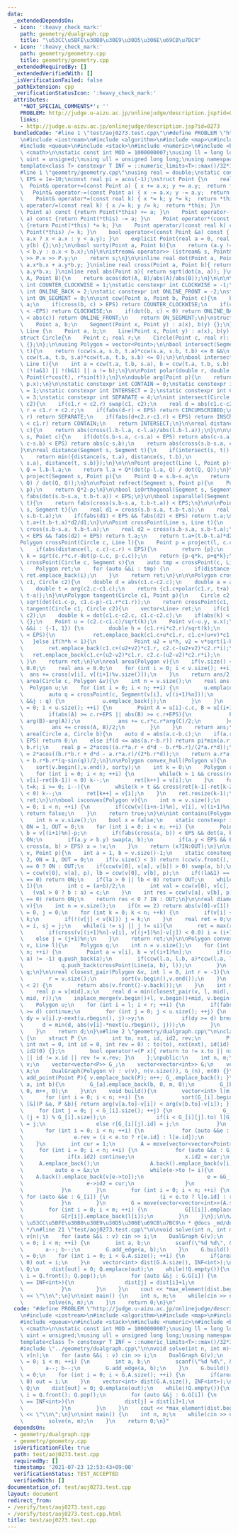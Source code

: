 ```yaml
---
data:
  _extendedDependsOn:
  - icon: ':heavy_check_mark:'
    path: geometry/dualgraph.cpp
    title: "\u53CC\u5BFE\u30B0\u30E9\u30D5\u306E\u69CB\u7BC9"
  - icon: ':heavy_check_mark:'
    path: geometry/geometry.cpp
    title: geometry/geometry.cpp
  _extendedRequiredBy: []
  _extendedVerifiedWith: []
  _isVerificationFailed: false
  _pathExtension: cpp
  _verificationStatusIcon: ':heavy_check_mark:'
  attributes:
    '*NOT_SPECIAL_COMMENTS*': ''
    PROBLEM: http://judge.u-aizu.ac.jp/onlinejudge/description.jsp?id=0273
    links:
    - http://judge.u-aizu.ac.jp/onlinejudge/description.jsp?id=0273
  bundledCode: "#line 1 \"test/aoj0273.test.cpp\"\n#define PROBLEM \"http://judge.u-aizu.ac.jp/onlinejudge/description.jsp?id=0273\"\
    \n#include <iostream>\n#include <algorithm>\n#include <map>\n#include <set>\n\
    #include <queue>\n#include <stack>\n#include <numeric>\n#include <bitset>\n#include\
    \ <cmath>\n\nstatic const int MOD = 1000000007;\nusing ll = long long;\nusing\
    \ uint = unsigned;\nusing ull = unsigned long long;\nusing namespace std;\n\n\
    template<class T> constexpr T INF = ::numeric_limits<T>::max()/32*15+208;\n\n\
    #line 1 \"geometry/geometry.cpp\"\nusing real = double;\nstatic constexpr real\
    \ EPS = 1e-10;\nconst real pi = acos(-1);\nstruct Point {\n    real x, y;\n  \
    \  Point& operator+=(const Point a) { x += a.x; y += a.y;  return *this; }\n \
    \   Point& operator-=(const Point a) { x -= a.x; y -= a.y;  return *this; }\n\
    \    Point& operator*=(const real k) { x *= k; y *= k;  return *this; }\n    Point&\
    \ operator/=(const real k) { x /= k; y /= k;  return *this; }\n    Point operator+(const\
    \ Point a) const {return Point(*this) += a; }\n    Point operator-(const Point\
    \ a) const {return Point(*this) -= a; }\n    Point operator*(const real k) const\
    \ {return Point(*this) *= k; }\n    Point operator/(const real k) const {return\
    \ Point(*this) /= k; }\n    bool operator<(const Point &a) const { return (x !=\
    \ a.x ? x < a.x : y < a.y); }\n    explicit Point(real a = 0, real b = 0) : x(a),\
    \ y(b) {};\n};\n\nbool sorty(Point a, Point b){\n    return (a.y != b.y ? a.y\
    \ < b.y : a.x < b.x);\n}\n\nistream& operator>> (istream& s, Point& P){\n    s\
    \ >> P.x >> P.y;\n    return s;\n}\n\ninline real dot(Point a, Point b){ return\
    \ a.x*b.x + a.y*b.y; }\ninline real cross(Point a, Point b){ return a.x*b.y -\
    \ a.y*b.x; }\ninline real abs(Point a){ return sqrt(dot(a, a)); }\n\n\nreal angle(Point\
    \ A, Point B){\n    return acos(dot(A, B)/abs(A)/abs(B));\n}\n\n\n\nstatic constexpr\
    \ int COUNTER_CLOCKWISE = 1;\nstatic constexpr int CLOCKWISE = -1;\nstatic constexpr\
    \ int ONLINE_BACK = 2;\nstatic constexpr int ONLINE_FRONT = -2;\nstatic constexpr\
    \ int ON_SEGMENT = 0;\n\nint ccw(Point a, Point b, Point c){\n    b -= a; c -=\
    \ a;\n    if(cross(b, c) > EPS) return COUNTER_CLOCKWISE;\n    if(cross(b, c)\
    \ < -EPS) return CLOCKWISE;\n    if(dot(b, c) < 0) return ONLINE_BACK;\n    if(abs(b)\
    \ < abs(c)) return ONLINE_FRONT;\n    return ON_SEGMENT;\n}\nstruct Segment {\n\
    \    Point a, b;\n    Segment(Point x, Point y) : a(x), b(y) {};\n};\n\nstruct\
    \ Line {\n    Point a, b;\n    Line(Point x, Point y) : a(x), b(y) {};\n};\n\n\
    struct Circle{\n    Point c; real r;\n    Circle(Point c, real r): c(c), r(r)\
    \ {};\n};\n\nusing Polygon = vector<Point>;\n\nbool intersect(Segment s, Segment\
    \ t){\n    return (ccw(s.a, s.b, t.a)*ccw(s.a, s.b, t.b) <= 0 &&\n           \
    \ ccw(t.a, t.b, s.a)*ccw(t.a, t.b, s.b) <= 0);\n}\n\nbool intersect(Segment s,\
    \ Line t){\n    int a = ccw(t.a, t.b, s.a), b = ccw(t.a, t.b, s.b);\n    return\
    \ (!(a&1) || !(b&1) || a != b);\n}\n\nPoint polar(double r, double t){\n    return\
    \ Point(r*cos(t), r*sin(t));\n}\n\ndouble arg(Point p){\n    return atan2(p.y,\
    \ p.x);\n}\n\nstatic constexpr int CONTAIN = 0;\nstatic constexpr int INSCRIBE\
    \ = 1;\nstatic constexpr int INTERSECT = 2;\nstatic constexpr int CIRCUMSCRIBED\
    \ = 3;\nstatic constexpr int SEPARATE = 4;\n\nint intersect(Circle c1, Circle\
    \ c2){\n    if(c1.r < c2.r) swap(c1, c2);\n    real d = abs(c1.c-c2.c);\n    real\
    \ r = c1.r + c2.r;\n    if(fabs(d-r) < EPS) return CIRCUMSCRIBED;\n    if(d >\
    \ r) return SEPARATE;\n    if(fabs(d+c2.r-c1.r) < EPS) return INSCRIBE;\n    if(d+c2.r\
    \ < c1.r) return CONTAIN;\n    return INTERSECT;\n}\n\nreal distance(Line l, Point\
    \ c){\n    return abs(cross(l.b-l.a, c-l.a)/abs(l.b-l.a));\n}\n\n\nreal distance(Segment\
    \ s, Point c){\n    if(dot(s.b-s.a, c-s.a) < EPS) return abs(c-s.a);\n    if(dot(s.a-s.b,\
    \ c-s.b) < EPS) return abs(c-s.b);\n    return abs(cross(s.b-s.a, c-s.a)) / abs(s.a-s.b);\n\
    }\n\nreal distance(Segment s, Segment t){\n    if(intersect(s, t)) return 0.0;\n\
    \    return min({distance(s, t.a), distance(s, t.b),\n                distance(t,\
    \ s.a), distance(t, s.b)});\n}\n\n\nPoint project(Line l, Point p){\n    Point\
    \ Q = l.b-l.a;\n    return l.a + Q*(dot(p-l.a, Q) / dot(Q, Q));\n}\n\n\nPoint\
    \ project(Segment s, Point p){\n    Point Q = s.b-s.a;\n    return s.a + Q*(dot(p-s.a,\
    \ Q) / dot(Q, Q));\n}\n\nPoint refrect(Segment s, Point p){\n    Point Q = project(s,\
    \ p);\n    return Q*2-p;\n}\n\nbool isOrthogonal(Segment s, Segment t){\n    return\
    \ fabs(dot(s.b-s.a, t.b-t.a)) < EPS;\n}\n\nbool isparallel(Segment s, Segment\
    \ t){\n    return fabs(cross(s.b-s.a, t.b-t.a)) < EPS;\n}\n\n\nPoint crossPoint(Segment\
    \ s, Segment t){\n    real d1 = cross(s.b-s.a, t.b-t.a);\n    real d2 = cross(s.b-s.a,\
    \ s.b-t.a);\n    if(fabs(d1) < EPS && fabs(d2) < EPS) return t.a;\n    return\
    \ t.a+(t.b-t.a)*d2/d1;\n}\n\nPoint crossPoint(Line s, Line t){\n    real d1 =\
    \ cross(s.b-s.a, t.b-t.a);\n    real d2 = cross(s.b-s.a, s.b-t.a);\n    if(fabs(d1)\
    \ < EPS && fabs(d2) < EPS) return t.a;\n    return t.a+(t.b-t.a)*d2/d1;\n}\n\n\
    Polygon crossPoint(Circle c, Line l){\n    Point p = project(l, c.c), q = (l.b-l.a)/abs(l.b-l.a);\n\
    \    if(abs(distance(l, c.c)-c.r) < EPS){\n        return {p};\n    }\n    double\
    \ k = sqrt(c.r*c.r-dot(p-c.c, p-c.c));\n    return {p-q*k, p+q*k};\n}\n\nPolygon\
    \ crossPoint(Circle c, Segment s){\n    auto tmp = crossPoint(c, Line(s.a, s.b));\n\
    \    Polygon ret;\n    for (auto &&i : tmp) {\n        if(distance(s, i) < EPS)\
    \ ret.emplace_back(i);\n    }\n    return ret;\n}\n\n\nPolygon crossPoint(Circle\
    \ c1, Circle c2){\n    double d = abs(c1.c-c2.c);\n    double a = acos((c1.r*c1.r+d*d-c2.r*c2.r)/(2*c1.r*d));\n\
    \    double t = arg(c2.c-c1.c);\n    return {c1.c+polar(c1.r, t+a), c1.c+polar(c1.r,\
    \ t-a)};\n}\n\nPolygon tangent(Circle c1, Point p){\n    Circle c2 = Circle(p,\
    \ sqrt(dot(c1.c-p, c1.c-p)-c1.r*c1.r));\n    return crossPoint(c1, c2);\n}\nvector<Line>\
    \ tangent(Circle c1, Circle c2){\n    vector<Line> ret;\n    if(c1.r < c2.r) swap(c1,\
    \ c2);\n    double k = dot(c1.c-c2.c, c1.c-c2.c);\n    if(abs(k) < EPS) return\
    \ {};\n    Point u = (c2.c-c1.c)/sqrt(k);\n    Point v(-u.y, u.x);\n    for (auto\
    \ &&i : {-1, 1}) {\n        double h = (c1.r+i*c2.r)/sqrt(k);\n        if(abs(h*h-1)\
    \ < EPS){\n            ret.emplace_back(c1.c+u*c1.r, c1.c+(u+v)*c1.r);\n     \
    \   }else if(h*h < 1){\n            Point u2 = u*h, v2 = v*sqrt(1-h*h);\n    \
    \        ret.emplace_back(c1.c+(u2+v2)*c1.r, c2.c-(u2+v2)*c2.r*i);\n         \
    \   ret.emplace_back(c1.c+(u2-v2)*c1.r, c2.c-(u2-v2)*c2.r*i);\n        }\n   \
    \ }\n    return ret;\n}\n\nreal area(Polygon v){\n    if(v.size() < 3) return\
    \ 0.0;\n    real ans = 0.0;\n    for (int i = 0; i < v.size(); ++i) {\n      \
    \  ans += cross(v[i], v[(i+1)%v.size()]);\n    }\n    return ans/2;\n}\n\nreal\
    \ area(Circle c, Polygon &v){\n    int n = v.size();\n    real ans = 0.0;\n  \
    \  Polygon u;\n    for (int i = 0; i < n; ++i) {\n        u.emplace_back(v[i]);\n\
    \        auto q = crossPoint(c, Segment(v[i], v[(i+1)%n]));\n        for (auto\
    \ &&j : q) {\n            u.emplace_back(j);\n        }\n    }\n    for (int i\
    \ = 0; i < u.size(); ++i) {\n        Point A = u[i]-c.c, B = u[(i+1)%u.size()]-c.c;\n\
    \        if(abs(A) >= c.r+EPS || abs(B) >= c.r+EPS){\n            Point C = polar(1,\
    \ arg(B)-arg(A));\n            ans += c.r*c.r*arg(C)/2;\n        }else {\n   \
    \         ans += cross(A, B)/2;\n        }\n    }\n    return ans;\n}\n\nreal\
    \ area(Circle a, Circle b){\n    auto d = abs(a.c-b.c);\n    if(a.r+b.r <= d +\
    \ EPS) return 0;\n    else if(d <= abs(a.r-b.r)) return pi*min(a.r, b.r)*min(a.r,\
    \ b.r);\n    real p = 2*acos((a.r*a.r + d*d - b.r*b.r)/(2*a.r*d));\n    real q\
    \ = 2*acos((b.r*b.r + d*d - a.r*a.r)/(2*b.r*d));\n    return a.r*a.r*(p-sin(p))/2\
    \ + b.r*b.r*(q-sin(q))/2;\n}\n\nPolygon convex_hull(Polygon v){\n    int n = v.size();\n\
    \    sort(v.begin(),v.end(), sorty);\n    int k = 0;\n    Polygon ret(n*2);\n\
    \    for (int i = 0; i < n; ++i) {\n        while(k > 1 && cross(ret[k-1]-ret[k-2],\
    \ v[i]-ret[k-1]) < 0) k--;\n        ret[k++] = v[i];\n    }\n    for(int i = n-2,\
    \ t=k; i >= 0; i--){\n        while(k > t && cross(ret[k-1]-ret[k-2], v[i]-ret[k-1])\
    \ < 0) k--;\n        ret[k++] = v[i];\n    }\n    ret.resize(k-1);\n    return\
    \ ret;\n}\n\nbool isconvex(Polygon v){\n    int n = v.size();\n    for (int i\
    \ = 0; i < n; ++i) {\n        if(ccw(v[(i+n-1)%n], v[i], v[(i+1)%n]) == CLOCKWISE)\
    \ return false;\n    }\n    return true;\n}\n\nint contains(Polygon v, Point p){\n\
    \    int n = v.size();\n    bool x = false;\n    static constexpr int IN = 2,\
    \ ON = 1, OUT = 0;\n    for (int i = 0; i < n; ++i) {\n        Point a = v[i]-p,\
    \ b = v[(i+1)%n]-p;\n        if(fabs(cross(a, b)) < EPS && dot(a, b) < EPS) return\
    \ ON;\n        if(a.y > b.y) swap(a, b);\n        if(a.y < EPS && EPS < b.y &&\
    \ cross(a, b) > EPS) x = !x;\n    }\n    return (x?IN:OUT);\n}\n\nint contains_convex(Polygon&\
    \ v, Point p){\n    int a = 1, b = v.size()-1;\n    static constexpr int IN =\
    \ 2, ON = 1, OUT = 0;\n    if(v.size() < 3) return (ccw(v.front(), v.back(), p)&1)\
    \ == 0 ? ON : OUT;\n    if(ccw(v[0], v[a], v[b]) > 0) swap(a, b);\n    int la\
    \ = ccw(v[0], v[a], p), lb = ccw(v[0], v[b], p);\n    if((la&1) == 0 || (lb&1)\
    \ == 0) return ON;\n    if(la > 0 || lb < 0) return OUT;\n    while(abs(a-b) >\
    \ 1){\n        int c = (a+b)/2;\n        int val = ccw(v[0], v[c], p);\n     \
    \   (val > 0 ? b : a) = c;\n    }\n    int res = ccw(v[a], v[b], p);\n    if((res&1)\
    \ == 0) return ON;\n    return res < 0 ? IN : OUT;\n}\n\nreal diameter(Polygon\
    \ v){\n    int n = v.size();\n    if(n == 2) return abs(v[0]-v[1]);\n    int i\
    \ = 0, j = 0;\n    for (int k = 0; k < n; ++k) {\n        if(v[i] < v[k]) i =\
    \ k;\n        if(!(v[j] < v[k])) j = k;\n    }\n    real ret = 0;\n    int si\
    \ = i, sj = j;\n    while(i != sj || j != si){\n        ret = max(ret, abs(v[i]-v[j]));\n\
    \        if(cross(v[(i+1)%n]-v[i], v[(j+1)%n]-v[j]) < 0.0) i = (i+1)%n;\n    \
    \    else j = (j+1)%n;\n    }\n    return ret;\n}\n\nPolygon convexCut(Polygon\
    \ v, Line l){\n    Polygon q;\n    int n = v.size();\n    for (int i = 0; i <\
    \ n; ++i) {\n        Point a = v[i], b = v[(i+1)%n];\n        if(ccw(l.a, l.b,\
    \ a) != -1) q.push_back(a);\n        if(ccw(l.a, l.b, a)*ccw(l.a, l.b, b) < 0){\n\
    \            q.push_back(crossPoint(Line(a, b), l));\n        }\n    }\n    return\
    \ q;\n}\n\nreal closest_pair(Polygon &v, int l = 0, int r = -1){\n    if(!(~r)){\n\
    \        r = v.size();\n        sort(v.begin(),v.end());\n    }\n    if(r - l\
    \ < 2) {\n        return abs(v.front()-v.back());\n    }\n    int mid = (l+r)/2;\n\
    \    real p = v[mid].x;\n    real d = min(closest_pair(v, l, mid), closest_pair(v,\
    \ mid, r));\n    inplace_merge(v.begin()+l, v.begin()+mid, v.begin()+r, sorty);\n\
    \    Polygon u;\n    for (int i = l; i < r; ++i) {\n        if(fabs(v[i].x-p)\
    \ >= d) continue;\n        for (int j = 0; j < u.size(); ++j) {\n            real\
    \ dy = v[i].y-next(u.rbegin(), j)->y;\n            if(dy >= d) break;\n      \
    \      d = min(d, abs(v[i]-*next(u.rbegin(), j)));\n        }\n        u.emplace_back(v[i]);\n\
    \    }\n    return d;\n}\n#line 2 \"geometry/dualgraph.cpp\"\n\nclass DualGraph\
    \ {\n    struct P {\n        int to, nxt, id, id2, rev;\n        P(int to = 0,\
    \ int nxt = 0, int id = 0, int rev = 0) : to(to), nxt(nxt), id(id), rev(rev),\
    \ id2(0) {};\n        bool operator!=(P x){ return to != x.to || nxt != x.nxt\
    \ || id != x.id || rev != x.rev; }\n    };\npublic:\n    int n, m;\n    Polygon\
    \ v;\n    vector<vector<P>> G_;\n    vector<vector<int>> G;\n    vector<vector<Point>>\
    \ A;\n    DualGraph(Polygon v) : v(v), n(v.size()), G_(n), m(0) {}\n\n    void\
    \ add_point(Point P){ v.emplace_back(P); n++; G_.emplace_back(); }\n    void add_edge(int\
    \ a, int b){\n        G_[a].emplace_back(b, 0, m, 0);\n        G_[b].emplace_back(a,\
    \ 0, m++, 0);\n    }\n\n    void build(){\n        vector<int> l(m), r(m);\n \
    \       for (int i = 0; i < n; ++i) {\n            sort(G_[i].begin(), G_[i].end(),\
    \ [&](P &a, P &b){ return arg(v[a.to]-v[i]) < arg(v[b.to]-v[i]); });\n       \
    \     for (int j = 0; j < G_[i].size(); ++j) {\n                G_[i][j].nxt =\
    \ (j + 1) % G_[i].size();\n                if(i < G_[i][j].to) l[G_[i][j].id]\
    \ = j;\n                else r[G_[i][j].id] = j;\n            }\n        }\n \
    \       for (int i = 0; i < n; ++i) {\n            for (auto &&e : G_[i]) {\n\
    \                e.rev = (i < e.to ? r[e.id] : l[e.id]);\n            }\n    \
    \    }\n        int cur = 1;\n        A = move(vector<vector<Point>>());\n   \
    \     for (int i = 0; i < n; ++i) {\n            for (auto &&x : G_[i]) {\n  \
    \              if(x.id2) continue;\n                x.id2 = cur;\n           \
    \     A.emplace_back();\n                A.back().emplace_back(v[i]);\n      \
    \          auto e = &x;\n                while(e->to != i){\n                \
    \    A.back().emplace_back(v[e->to]);\n                    e = &G_[e->to][G_[e->to][e->rev].nxt];\n\
    \                    e->id2 = cur;\n                }\n                cur++;\n\
    \            }\n        }\n        for (int i = 0; i < n; ++i) {\n           \
    \ for (auto &&e : G_[i]) {\n                (i < e.to ? l[e.id] : r[e.id]) = e.id2-1;\n\
    \            }\n        }\n        G = move(vector<vector<int>>(A.size()));\n\
    \        for (int i = 0; i < m; ++i) {\n            G[l[i]].emplace_back(r[i]);\n\
    \            G[r[i]].emplace_back(l[i]);\n        }\n    }\n};\n\n/**\n * @brief\
    \ \u53CC\u5BFE\u30B0\u30E9\u30D5\u306E\u69CB\u7BC9\n * @docs _md/dualgraph.md\n\
    \ */\n#line 21 \"test/aoj0273.test.cpp\"\n\nvoid solve(int n, int m){\n    Polygon\
    \ v(n);\n    for (auto &&i : v) cin >> i;\n    DualGraph G(v);\n    for (int i\
    \ = 0; i < m; ++i) {\n        int a, b;\n        scanf(\"%d %d\", &a, &b);\n \
    \       a--; b--;\n        G.add_edge(a, b);\n    }\n    G.build();\n    int out\
    \ = 0;\n    for (int i = 0; i < G.A.size(); ++i) {\n        if(area(G.A[i]) >\
    \ 0) out = i;\n    }\n    vector<int> dist(G.A.size(), INF<int>);\n    queue<int>\
    \ Q;\n    dist[out] = 0; Q.emplace(out);\n    while(!Q.empty()){\n        int\
    \ i = Q.front(); Q.pop();\n        for (auto &&j : G.G[i]) {\n            if(dist[j]\
    \ == INF<int>){\n                dist[j] = dist[i]+1;\n                Q.emplace(j);\n\
    \            }\n        }\n    }\n    cout << *max_element(dist.begin(),dist.end())\
    \ << \"\\n\";\n}\n\nint main() {\n    int n, m;\n    while(cin >> n >> m, n){\n\
    \        solve(n, m);\n    }\n    return 0;\n}\n"
  code: "#define PROBLEM \"http://judge.u-aizu.ac.jp/onlinejudge/description.jsp?id=0273\"\
    \n#include <iostream>\n#include <algorithm>\n#include <map>\n#include <set>\n\
    #include <queue>\n#include <stack>\n#include <numeric>\n#include <bitset>\n#include\
    \ <cmath>\n\nstatic const int MOD = 1000000007;\nusing ll = long long;\nusing\
    \ uint = unsigned;\nusing ull = unsigned long long;\nusing namespace std;\n\n\
    template<class T> constexpr T INF = ::numeric_limits<T>::max()/32*15+208;\n\n\
    #include \"../geometry/dualgraph.cpp\"\n\nvoid solve(int n, int m){\n    Polygon\
    \ v(n);\n    for (auto &&i : v) cin >> i;\n    DualGraph G(v);\n    for (int i\
    \ = 0; i < m; ++i) {\n        int a, b;\n        scanf(\"%d %d\", &a, &b);\n \
    \       a--; b--;\n        G.add_edge(a, b);\n    }\n    G.build();\n    int out\
    \ = 0;\n    for (int i = 0; i < G.A.size(); ++i) {\n        if(area(G.A[i]) >\
    \ 0) out = i;\n    }\n    vector<int> dist(G.A.size(), INF<int>);\n    queue<int>\
    \ Q;\n    dist[out] = 0; Q.emplace(out);\n    while(!Q.empty()){\n        int\
    \ i = Q.front(); Q.pop();\n        for (auto &&j : G.G[i]) {\n            if(dist[j]\
    \ == INF<int>){\n                dist[j] = dist[i]+1;\n                Q.emplace(j);\n\
    \            }\n        }\n    }\n    cout << *max_element(dist.begin(),dist.end())\
    \ << \"\\n\";\n}\n\nint main() {\n    int n, m;\n    while(cin >> n >> m, n){\n\
    \        solve(n, m);\n    }\n    return 0;\n}"
  dependsOn:
  - geometry/dualgraph.cpp
  - geometry/geometry.cpp
  isVerificationFile: true
  path: test/aoj0273.test.cpp
  requiredBy: []
  timestamp: '2021-07-23 12:53:43+09:00'
  verificationStatus: TEST_ACCEPTED
  verifiedWith: []
documentation_of: test/aoj0273.test.cpp
layout: document
redirect_from:
- /verify/test/aoj0273.test.cpp
- /verify/test/aoj0273.test.cpp.html
title: test/aoj0273.test.cpp
---
```

